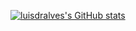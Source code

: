 [![luisdralves's GitHub stats](https://github-readme-stats.vercel.app/api?username=luisdralves)](https://github.com/anuraghazra/github-readme-stats)
